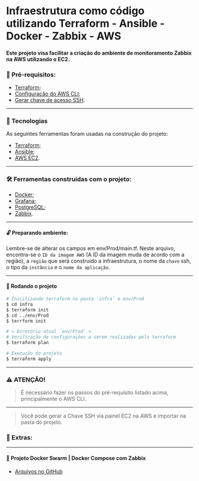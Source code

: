 # Infraestrutura como código utilizando Terraform - Ansible - Docker - Zabbix - AWS

#### Este projeto visa facilitar a criação do ambiente de monitoramento Zabbix na AWS utilizando o EC2.

### :pushpin: Pré-requisitos:

- [Terraform](https://developer.hashicorp.com/terraform/tutorials/aws-get-started/install-cli);
- [Configuração do AWS CLI](https://docs.aws.amazon.com/cli/latest/userguide/getting-started-install.html);
- [Gerar chave de acesso SSH](https://www.ssh.com/academy/ssh/keygen).

---

### :telescope: Tecnologias

As seguintes ferramentas foram usadas na construção do projeto:

- [Terraform](https://www.terraform.io/);
- [Ansible](https://www.ansible.com/);
- [AWS EC2](https://aws.amazon.com/ec2).

---

### 🛠 Ferramentas construídas com o projeto:

- [Docker](https://www.docker.com/);
- [Grafana](https://grafana.com/);
- [PostgreSQL](https://www.postgresql.org/);
- [Zabbix](https://www.zabbix.com/).

---

#### :unlock: Preparando ambiente:

Lembre-se de alterar os campos em env/Prod/main.tf. Neste arquivo, encontra-se o `ID da imagem AWS` (A ID da imagem muda de acordo com a região), a `região` que será construído a infraestrutura, o nome da `chave` ssh, o tipo da `instância` e o `nome da aplicação`.

---

#### :rocket: Rodando o projeto

```bash
# Inicilizando terraform na pasta `infra` e env/Prod
$ cd infra
$ terraform init
$ cd ../env/Prod
$ terrform init

# < Diretório atual `env/Prod` >
# Verificação de configurações a serem realizadas pelo terraform
$ terraform plan

# Execução do projeto
$ terraform apply
```

---

### :warning: ATENÇÃO!

> É necessário fazer os passos do pré-requisito listado acima, principalmente o AWS CLI.

---

> Você pode gerar a Chave SSH via painel EC2 na AWS e importar na pasta do projeto.

### :cherries: Extras:

---

#### :whale: Projeto Docker Swarm | Docker Compose com Zabbix

- [Arquivos no GitHub](https://github.com/IIgorAugustoI/zabbix-docker.git)
